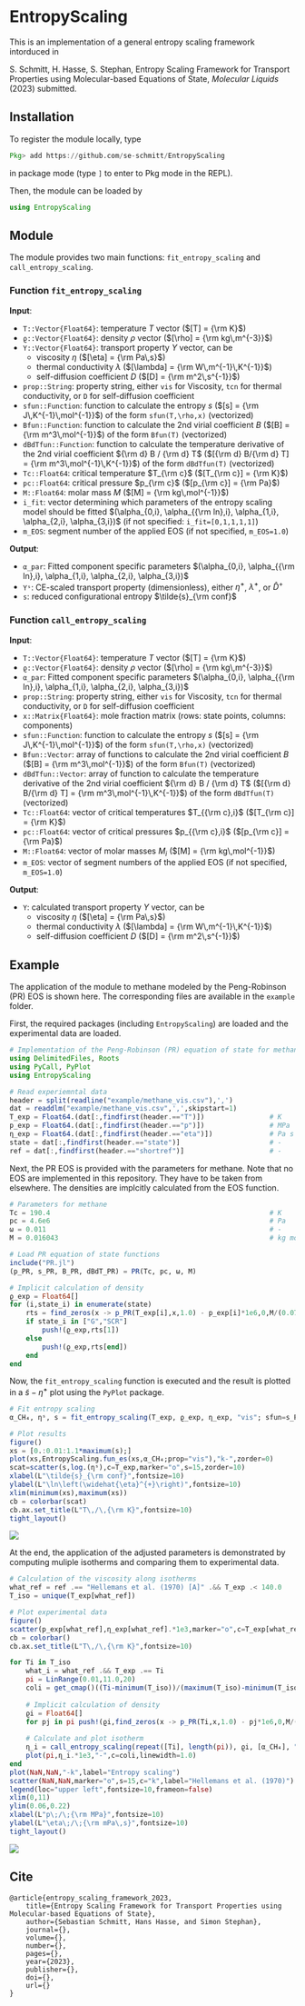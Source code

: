 # EntropyScaling

This is an implementation of a general entropy scaling framework intorduced in

S. Schmitt, H. Hasse, S. Stephan, Entropy Scaling Framework for Transport Properties using Molecular-based Equations of State, *Molecular Liquids* (2023) submitted.

## Installation

To register the module locally, type 
```julia
Pkg> add https://github.com/se-schmitt/EntropyScaling
```
in package mode (type `]` to enter to Pkg mode in the REPL).

Then, the module can be loaded by
```julia
using EntropyScaling
```

## Module

The module provides two main functions: `fit_entropy_scaling` and `call_entropy_scaling`.

### Function `fit_entropy_scaling`

**Input**:
- `T::Vector{Float64}`: temperature $T$ vector ($[T] = {\rm K}$) 
- `ϱ::Vector{Float64}`: density $\rho$ vector ($[\rho] = {\rm kg\,m^{-3}}$) 
- `Y::Vector{Float64}`: transport property $Y$ vector, can be
  - viscosity $\eta$ ($[\eta] = {\rm Pa\,s}$)
  - thermal conductivity $\lambda$ ($[\lambda] = {\rm W\,m^{-1}\,K^{-1}}$)
  - self-diffusion coefficient $D$ ($[D] = {\rm m^2\,s^{-1}}$)
- `prop::String`: property string, either `vis` for Viscosity, `tcn` for thermal conductivity, or `D` for self-diffusion coefficient
- `sfun::Function`: function to calculate the entropy $s$ ($[s] = {\rm J\,K^{-1}\,mol^{-1}}$) of the form `sfun(T,\rho,x)` (vectorized)
- `Bfun::Function`: function to calculate the 2nd virial coefficient $B$ ($[B] = {\rm m^3\,mol^{-1}}$) of the form `Bfun(T)` (vectorized)
- `dBdTfun::Function`: function to calculate the temperature derivative of the 2nd virial coefficient ${\rm d} B / {\rm d} T$ ($[{\rm d} B/{\rm d} T] = {\rm m^3\,mol^{-1}\,K^{-1}}$) of the form `dBdTfun(T)` (vectorized)
- `Tc::Float64`: critical temperature $T_{\rm c}$ ($[T_{\rm c}] = {\rm K}$)
- `pc::Float64`: critical pressure $p_{\rm c}$ ($[p_{\rm c}] = {\rm Pa}$)
- `M::Float64`: molar mass $M$ ($[M] = {\rm kg\,mol^{-1}}$)
- `i_fit`: vector determining which parameters of the entropy scaling model should be fitted $(\alpha_{0,i}, \alpha_{{\rm ln},i}, \alpha_{1,i}, \alpha_{2,i}, \alpha_{3,i})$ (if not specified: `i_fit=[0,1,1,1,1]`)
- `m_EOS`: segment number of the applied EOS (if not specified, `m_EOS=1.0`) 

**Output**:
- `α_par`: Fitted component specific parameters $(\alpha_{0,i}, \alpha_{{\rm ln},i}, \alpha_{1,i}, \alpha_{2,i}, \alpha_{3,i})$
- `Yˢ`: CE-scaled transport property (dimensionless), either $\widehat{\eta}^{+}$, $\widehat{\lambda}^{+}$, or $\widehat{D}^{+}$
- `s`: reduced configurational entropy $\tilde{s}_{\rm conf}$

### Function `call_entropy_scaling`

**Input**:
- `T::Vector{Float64}`: temperature $T$ vector ($[T] = {\rm K}$) 
- `ϱ::Vector{Float64}`: density $\rho$ vector ($[\rho] = {\rm kg\,m^{-3}}$) 
- `α_par`: Fitted component specific parameters $(\alpha_{0,i}, \alpha_{{\rm ln},i}, \alpha_{1,i}, \alpha_{2,i}, \alpha_{3,i})$
- `prop::String`: property string, either `vis` for Viscosity, `tcn` for thermal conductivity, or `D` for self-diffusion coefficient
- `x::Matrix{Float64}`: mole fraction matrix (rows: state points, columns: components)
- `sfun::Function`: function to calculate the entropy $s$ ($[s] = {\rm J\,K^{-1}\,mol^{-1}}$) of the form `sfun(T,\rho,x)` (vectorized)
- `Bfun::Vector`: array of functions to calculate the 2nd virial coefficient $B$ ($[B] = {\rm m^3\,mol^{-1}}$) of the form `Bfun(T)` (vectorized)
- `dBdTfun::Vector`: array of function to calculate the temperature derivative of the 2nd virial coefficient ${\rm d} B / {\rm d} T$ ($[{\rm d} B/{\rm d} T] = {\rm m^3\,mol^{-1}\,K^{-1}}$) of the form `dBdTfun(T)` (vectorized)
- `Tc::Float64`: vector of critical temperatures $T_{{\rm c},i}$ ($[T_{\rm c}] = {\rm K}$)
- `pc::Float64`: vector of critical pressures $p_{{\rm c},i}$ ($[p_{\rm c}] = {\rm Pa}$)
- `M::Float64`: vector of molar masses $M_i$ ($[M] = {\rm kg\,mol^{-1}}$)
- `m_EOS`: vector of segment numbers of the applied EOS (if not specified, `m_EOS=1.0`) 

**Output**:
- `Y`: calculated transport property $Y$ vector, can be
  - viscosity $\eta$ ($[\eta] = {\rm Pa\,s}$)
  - thermal conductivity $\lambda$ ($[\lambda] = {\rm W\,m^{-1}\,K^{-1}}$)
  - self-diffusion coefficient $D$ ($[D] = {\rm m^2\,s^{-1}}$)

## Example

The application of the module to methane modeled by the Peng-Robinson (PR) EOS is shown here. The corresponding files are available in the `example` folder.

First, the required packages (including `EntropyScaling`) are loaded and the experimental data are loaded.
```julia
# Implementation of the Peng-Robinson (PR) equation of state for methane
using DelimitedFiles, Roots
using PyCall, PyPlot
using EntropyScaling

# Read experiemntal data
header = split(readline("example/methane_vis.csv"),',')
dat = readdlm("example/methane_vis.csv",',',skipstart=1)
T_exp = Float64.(dat[:,findfirst(header.=="T")])                # K
p_exp = Float64.(dat[:,findfirst(header.=="p")])                # MPa
η_exp = Float64.(dat[:,findfirst(header.=="eta")])              # Pa s
state = dat[:,findfirst(header.=="state")]                      # -
ref = dat[:,findfirst(header.=="shortref")]                     # -
```

Next, the PR EOS is provided with the parameters for methane. Note that no EOS are implemented in this repository. They have to be taken from elsewhere. The densities are implcitly calculated from the EOS function.
```julia
# Parameters for methane
Tc = 190.4                                                      # K
pc = 4.6e6                                                      # Pa
ω = 0.011                                                       # -
M = 0.016043                                                    # kg mol⁻¹

# Load PR equation of state functions
include("PR.jl")
(p_PR, s_PR, B_PR, dBdT_PR) = PR(Tc, pc, ω, M)

# Implicit calculation of density
ϱ_exp = Float64[]
for (i,state_i) in enumerate(state)
    rts = find_zeros(x -> p_PR(T_exp[i],x,1.0) - p_exp[i]*1e6,0,M/(0.07780*EntropyScaling.R*Tc/pc ))
    if state_i in ["G","SCR"]
        push!(ϱ_exp,rts[1])
    else
        push!(ϱ_exp,rts[end])
    end
end
```

Now, the `fit_entropy_scaling` function is executed and the result is plotted in a $\tilde{s}-\widehat{\eta}^{+}$ plot using the `PyPlot` package.
```julia
# Fit entropy scaling
α_CH₄, ηˢ, s = fit_entropy_scaling(T_exp, ϱ_exp, η_exp, "vis"; sfun=s_PR, Bfun=B_PR, dBdTfun=dBdT_PR, Tc=Tc, pc=pc, M=M)

# Plot results
figure()
xs = [0.:0.01:1.1*maximum(s);]
plot(xs,EntropyScaling.fun_es(xs,α_CH₄;prop="vis"),"k-",zorder=0)
scat=scatter(s,log.(ηˢ),c=T_exp,marker="o",s=15,zorder=10)
xlabel(L"\tilde{s}_{\rm conf}",fontsize=10)
ylabel(L"\ln\left(\widehat{\eta}^{+}\right)",fontsize=10)
xlim(minimum(xs),maximum(xs))
cb = colorbar(scat)
cb.ax.set_title(L"T\,/\,{\rm K}",fontsize=10)
tight_layout()
```
![](example/scaling.png)

At the end, the application of the adjusted parameters is demonstrated by computing muliple isotherms and comparing them to experimental data.
```julia
# Calculation of the viscosity along isotherms
what_ref = ref .== "Hellemans et al. (1970) [A]" .&& T_exp .< 140.0
T_iso = unique(T_exp[what_ref])

# Plot experimental data
figure()
scatter(p_exp[what_ref],η_exp[what_ref].*1e3,marker="o",c=T_exp[what_ref],facecolor="white",s=15.0)
cb = colorbar()
cb.ax.set_title(L"T\,/\,{\rm K}",fontsize=10)

for Ti in T_iso
    what_i = what_ref .&& T_exp .== Ti
    pi = LinRange(0.01,11.0,20)
    coli = get_cmap()((Ti-minimum(T_iso))/(maximum(T_iso)-minimum(T_iso)))
    
    # Implicit calculation of density
    ϱi = Float64[]
    for pj in pi push!(ϱi,find_zeros(x -> p_PR(Ti,x,1.0) - pj*1e6,0,M/(0.07780*EntropyScaling.R*Tc/pc ))[end]) end
    
    # Calculate and plot isotherm
    η_i = call_entropy_scaling(repeat([Ti], length(pi)), ϱi, [α_CH₄], "vis"; sfun=s_PR, Bfun=[B_PR], dBdTfun=[dBdT_PR], Tc=[Tc], pc=[pc], M=[M])
    plot(pi,η_i.*1e3,"-",c=coli,linewidth=1.0)
end
plot(NaN,NaN,"-k",label="Entropy scaling")
scatter(NaN,NaN,marker="o",s=15,c="k",label="Hellemans et al. (1970)")
legend(loc="upper left",fontsize=10,frameon=false)
xlim(0,11)
ylim(0.06,0.22)
xlabel(L"p\;/\;{\rm MPa}",fontsize=10)
ylabel(L"\eta\;/\;{\rm mPa\,s}",fontsize=10)
tight_layout()
```
![](example/isotherms.png)

## Cite

```
@article{entropy_scaling_framework_2023,
    title={Entropy Scaling Framework for Transport Properties using Molecular-based Equations of State},
    author={Sebastian Schmitt, Hans Hasse, and Simon Stephan},
    journal={},
    volume={},
    number={},
    pages={},
    year={2023},
    publisher={},
    doi={},
    url={}
}
```